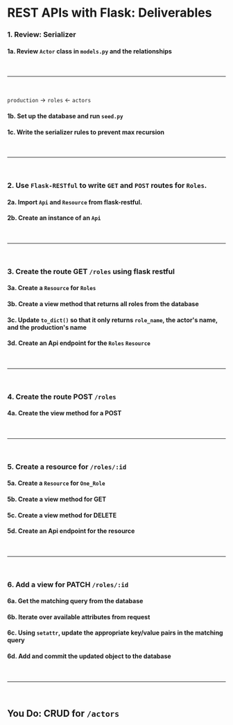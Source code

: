 # REST APIs with Flask: Deliverables

### 1. Review: Serializer
#### 1a. Review `Actor` class in `models.py` and the relationships 

<br />

---

<br />

`production` -> `roles` <- `actors`
#### 1b. Set up the database and run `seed.py`
#### 1c. Write the serializer rules to prevent max recursion

<br />

---

<br />


### 2. Use `Flask-RESTful` to write `GET` and `POST` routes for `Roles`.
#### 2a. Import `Api` and `Resource` from flask-restful.
#### 2b. Create an instance of an `Api`

<br />

---

<br />

### 3. Create the route GET `/roles` using flask restful
#### 3a. Create a `Resource` for `Roles`
#### 3b. Create a view method that returns all roles from the database
#### 3c. Update `to_dict()` so that it only returns `role_name`, the actor's name, and the production's name
#### 3d. Create an Api endpoint for the `Roles` `Resource`

<br />

---

<br />

### 4. Create the route POST `/roles`
#### 4a. Create the view method for a POST

<br />

---

<br />

### 5. Create a resource for `/roles/:id`
#### 5a. Create a `Resource` for `One_Role`
#### 5b. Create a view method for GET
#### 5c. Create a view method for DELETE
#### 5d. Create an Api endpoint for the resource

<br />

---

<br />

### 6. Add a view for PATCH `/roles/:id`
#### 6a. Get the matching query from the database
#### 6b. Iterate over available attributes from request
#### 6c. Using `setattr`, update the appropriate key/value pairs in the matching query
#### 6d. Add and commit the updated object to the database

<br />

---

<br />

## You Do: CRUD for `/actors`